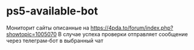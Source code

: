 # ps5-available-bot
Мониторит сайты описанные на https://4pda.to/forum/index.php?showtopic=1005070
В случае успеха проверки отправляет сообщение через телеграм-бот в выбранный чат
